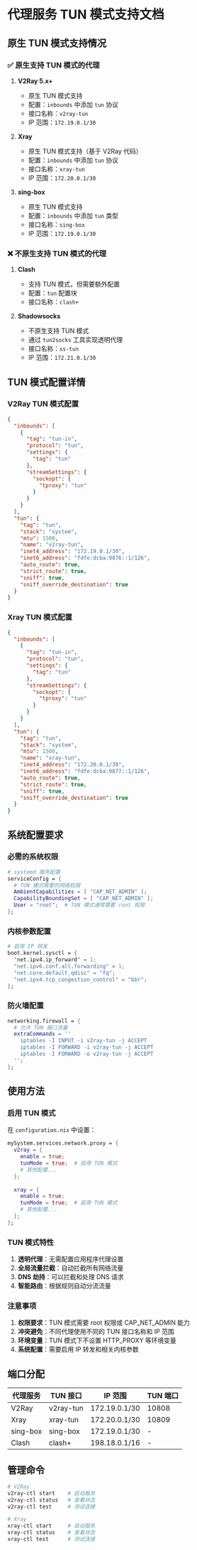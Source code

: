 # 代理服务 TUN 模式支持文档

## 原生 TUN 模式支持情况

### ✅ **原生支持 TUN 模式的代理**

1. **V2Ray 5.x+**
   - 原生 TUN 模式支持
   - 配置：`inbounds` 中添加 `tun` 协议
   - 接口名称：`v2ray-tun`
   - IP 范围：`172.19.0.1/30`

2. **Xray**
   - 原生 TUN 模式支持（基于 V2Ray 代码）
   - 配置：`inbounds` 中添加 `tun` 协议
   - 接口名称：`xray-tun`
   - IP 范围：`172.20.0.1/30`

3. **sing-box**
   - 原生 TUN 模式支持
   - 配置：`inbounds` 中添加 `tun` 类型
   - 接口名称：`sing-box`
   - IP 范围：`172.19.0.1/30`

### ❌ **不原生支持 TUN 模式的代理**

1. **Clash**
   - 支持 TUN 模式，但需要额外配置
   - 配置：`tun` 配置块
   - 接口名称：`clash+`

2. **Shadowsocks**
   - 不原生支持 TUN 模式
   - 通过 `tun2socks` 工具实现透明代理
   - 接口名称：`ss-tun`
   - IP 范围：`172.21.0.1/30`

## TUN 模式配置详情

### V2Ray TUN 模式配置

```json
{
  "inbounds": [
    {
      "tag": "tun-in",
      "protocol": "tun",
      "settings": {
        "tag": "tun"
      },
      "streamSettings": {
        "sockopt": {
          "tproxy": "tun"
        }
      }
    }
  ],
  "tun": {
    "tag": "tun",
    "stack": "system",
    "mtu": 1500,
    "name": "v2ray-tun",
    "inet4_address": "172.19.0.1/30",
    "inet6_address": "fdfe:dcba:9876::1/126",
    "auto_route": true,
    "strict_route": true,
    "sniff": true,
    "sniff_override_destination": true
  }
}
```

### Xray TUN 模式配置

```json
{
  "inbounds": [
    {
      "tag": "tun-in",
      "protocol": "tun",
      "settings": {
        "tag": "tun"
      },
      "streamSettings": {
        "sockopt": {
          "tproxy": "tun"
        }
      }
    }
  ],
  "tun": {
    "tag": "tun",
    "stack": "system",
    "mtu": 1500,
    "name": "xray-tun",
    "inet4_address": "172.20.0.1/30",
    "inet6_address": "fdfe:dcba:9877::1/126",
    "auto_route": true,
    "strict_route": true,
    "sniff": true,
    "sniff_override_destination": true
  }
}
```

## 系统配置要求

### 必需的系统权限

```nix
# systemd 服务配置
serviceConfig = {
  # TUN 模式需要的网络权限
  AmbientCapabilities = [ "CAP_NET_ADMIN" ];
  CapabilityBoundingSet = [ "CAP_NET_ADMIN" ];
  User = "root";  # TUN 模式通常需要 root 权限
};
```

### 内核参数配置

```nix
# 启用 IP 转发
boot.kernel.sysctl = {
  "net.ipv4.ip_forward" = 1;
  "net.ipv6.conf.all.forwarding" = 1;
  "net.core.default_qdisc" = "fq";
  "net.ipv4.tcp_congestion_control" = "bbr";
};
```

### 防火墙配置

```nix
networking.firewall = {
  # 允许 TUN 接口流量
  extraCommands = ''
    iptables -I INPUT -i v2ray-tun -j ACCEPT
    iptables -I FORWARD -i v2ray-tun -j ACCEPT
    iptables -I FORWARD -o v2ray-tun -j ACCEPT
  '';
};
```

## 使用方法

### 启用 TUN 模式

在 `configuration.nix` 中设置：

```nix
mySystem.services.network.proxy = {
  v2ray = {
    enable = true;
    tunMode = true;  # 启用 TUN 模式
    # 其他配置...
  };
  
  xray = {
    enable = true;
    tunMode = true;  # 启用 TUN 模式
    # 其他配置...
  };
};
```

### TUN 模式特性

1. **透明代理**：无需配置应用程序代理设置
2. **全局流量拦截**：自动拦截所有网络流量
3. **DNS 劫持**：可以拦截和处理 DNS 请求
4. **智能路由**：根据规则自动分流流量

### 注意事项

1. **权限要求**：TUN 模式需要 root 权限或 CAP_NET_ADMIN 能力
2. **冲突避免**：不同代理使用不同的 TUN 接口名称和 IP 范围
3. **环境变量**：TUN 模式下不设置 HTTP_PROXY 等环境变量
4. **系统配置**：需要启用 IP 转发和相关内核参数

## 端口分配

| 代理服务 | TUN 接口 | IP 范围 | TUN 端口 |
|---------|----------|---------|----------|
| V2Ray   | v2ray-tun | 172.19.0.1/30 | 10808 |
| Xray    | xray-tun  | 172.20.0.1/30 | 10809 |
| sing-box | sing-box | 172.19.0.1/30 | - |
| Clash   | clash+    | 198.18.0.1/16 | - |

## 管理命令

```bash
# V2Ray
v2ray-ctl start    # 启动服务
v2ray-ctl status   # 查看状态
v2ray-ctl test     # 测试连接

# Xray
xray-ctl start     # 启动服务
xray-ctl status    # 查看状态
xray-ctl test      # 测试连接
```
